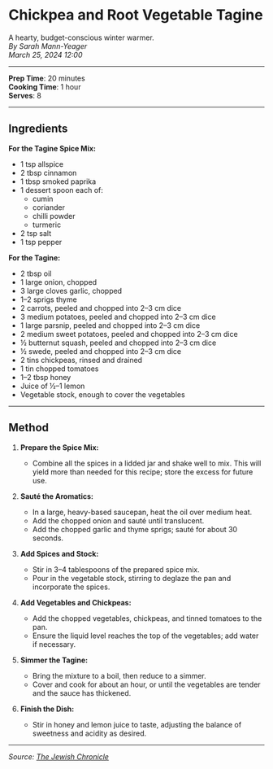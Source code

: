 # Chickpea and Root Vegetable Tagine

A hearty, budget-conscious winter warmer.  
*By Sarah Mann-Yeager*  
*March 25, 2024 12:00*

---

**Prep Time**: 20 minutes  
**Cooking Time**: 1 hour  
**Serves**: 8

---

## Ingredients

**For the Tagine Spice Mix:**

- 1 tsp allspice
- 2 tbsp cinnamon
- 1 tbsp smoked paprika
- 1 dessert spoon each of:
  - cumin
  - coriander
  - chilli powder
  - turmeric
- 2 tsp salt
- 1 tsp pepper

**For the Tagine:**

- 2 tbsp oil
- 1 large onion, chopped
- 3 large cloves garlic, chopped
- 1–2 sprigs thyme
- 2 carrots, peeled and chopped into 2–3 cm dice
- 3 medium potatoes, peeled and chopped into 2–3 cm dice
- 1 large parsnip, peeled and chopped into 2–3 cm dice
- 2 medium sweet potatoes, peeled and chopped into 2–3 cm dice
- ½ butternut squash, peeled and chopped into 2–3 cm dice
- ½ swede, peeled and chopped into 2–3 cm dice
- 2 tins chickpeas, rinsed and drained
- 1 tin chopped tomatoes
- 1–2 tbsp honey
- Juice of ½–1 lemon
- Vegetable stock, enough to cover the vegetables

---

## Method

1. **Prepare the Spice Mix:**
   - Combine all the spices in a lidded jar and shake well to mix. This will yield more than needed for this recipe; store the excess for future use.

2. **Sauté the Aromatics:**
   - In a large, heavy-based saucepan, heat the oil over medium heat.
   - Add the chopped onion and sauté until translucent.
   - Add the chopped garlic and thyme sprigs; sauté for about 30 seconds.

3. **Add Spices and Stock:**
   - Stir in 3–4 tablespoons of the prepared spice mix.
   - Pour in the vegetable stock, stirring to deglaze the pan and incorporate the spices.

4. **Add Vegetables and Chickpeas:**
   - Add the chopped vegetables, chickpeas, and tinned tomatoes to the pan.
   - Ensure the liquid level reaches the top of the vegetables; add water if necessary.

5. **Simmer the Tagine:**
   - Bring the mixture to a boil, then reduce to a simmer.
   - Cover and cook for about an hour, or until the vegetables are tender and the sauce has thickened.

6. **Finish the Dish:**
   - Stir in honey and lemon juice to taste, adjusting the balance of sweetness and acidity as desired.

---

*Source: [The Jewish Chronicle](https://www.thejc.com/lets-eat/recipe/chickpea-and-root-veg-tagine-ht43vzjp)*